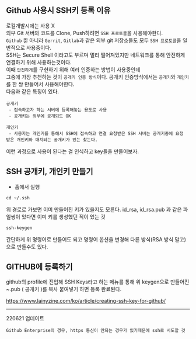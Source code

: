 ## Github 사용시 SSH키 등록 이유
로컬개발시에는 사용 X   
외부 Git 서버와 코드를 Clone, Push하려면 ```SSH 프로토콜```을 사용해야한다.   
```Github``` 뿐 아니라 ```Gerrit```, ```Gitlab```과 같은 외부 git 저장소들도 모두 ```SSH 프로토콜```을 일반적으로 사용중이다.   
SSH는 Secure Shell 이라고도 부르며 멀리 떨어져있지만 네트워크를 통해 안전하게 연결하기 위해 사용하는것이다.   
이때 ```안전하게```를 구현하기 위해 여러 인증하는 방법이 사용중인데  
그중에 가장 추천하는 것이 ```공개키 인증 방식```이다.
공개키 인증방식에서는 ```공개키```와 ```개인키```를 한 쌍 만들어서 사용해야한다.   
다음과 같은 특징이 있다.   
```
공개키
 - 접속하고자 하는 서버에 등록해놓는 용도로 사용
 - 공개키는 외부에 공개되도 OK   
```

```
개인키
 - 사용자는 개인키를 통해서 SSH에 접속하고 연결 요청받은 SSH 서버는 공개키중에 요청 받은 개인키와 매치되는 공개키가 있는 찾는다.
```

이런 과정으로 사용이 된다는 걸 인식하고 key들을 만들어보자.

## SSH 공개키, 개인키 만들기
- 홈에서 실행
```
cd ~/.ssh
```
위 경로로 가보면 이미 만들어진 키가 있을지도 모른다.
id_rsa, id_rsa.pub 과 같은 파일쌍이 있다면 이미 키를 생성했던 적이 있는 것

```
ssh-keygen
```
간단하게 위 명령어로 만들어도 되고 명령어 옵션을 변경해 다른 방식(RSA 방식 말고)으로 만들수도 있다.

## GITHUB에 등록하기
github의 profile에 진입해 SSH Keys라고 하는 메뉴를 통해 위 keygen으로 만들어진 ~.pub ( 공개키 )를 복사 붙여넣기 하면 등록 완료된다.

https://www.lainyzine.com/ko/article/creating-ssh-key-for-github/

---------------------------------------
220621 업데이트
```
Github Enterprise의 경우, https 통신이 안되는 경우가 있기때문에 ssh로 시도할 것
```
